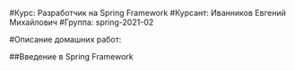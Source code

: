 #Курс:         Разработчик на Spring Framework
#Курсант:      Иванников Евгений Михайлович
#Группа:       spring-2021-02

#Описание домашних работ:

##Введение в Spring Framework

